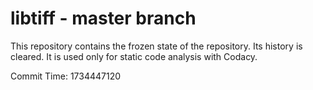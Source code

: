 # libtiff - master branch

This repository contains the frozen state of the repository.
Its history is cleared. It is used only for static code
analysis with Codacy.

Commit Time: 1734447120